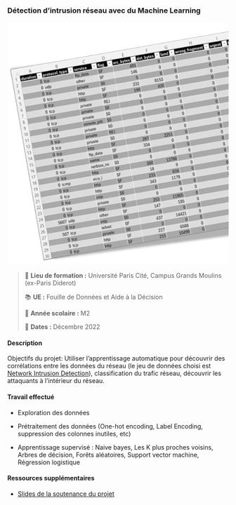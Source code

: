 ### Détection d’intrusion réseau avec du Machine Learning
![machine-learning-img.png](machine-learning-img.png)
> :school: **Lieu de formation :** Université Paris Cité, Campus Grands Moulins (ex-Paris Diderot)
> 
> :books: **UE :** Fouille de Données et Aide à la Décision
> 
> :pushpin: **Année scolaire :** M2
> 
> :calendar: **Dates :** Décembre 2022

#### Description
Objectifs du projet: Utiliser l’apprentissage automatique pour découvrir des corrélations entre les données du réseau 
(le jeu de données choisi est [Network Intrusion Detection](https://www.kaggle.com/datasets/sampadab17/network-intrusion-detection)), 
classification du trafic réseau, découvrir les attaquants à l’intérieur du réseau.


#### Travail effectué
- Exploration des données

- Prétraitement des données (One-hot encoding, Label Encoding, suppression des colonnes inutiles, etc)

- Apprentissage supervisé : Naive bayes, Les K plus proches voisins, Arbres de décision, Forêts aléatoires, Support vector machine, Régression logistique

#### Ressources supplémentaires
- [Slides de la soutenance du projet](Slides.pdf)
